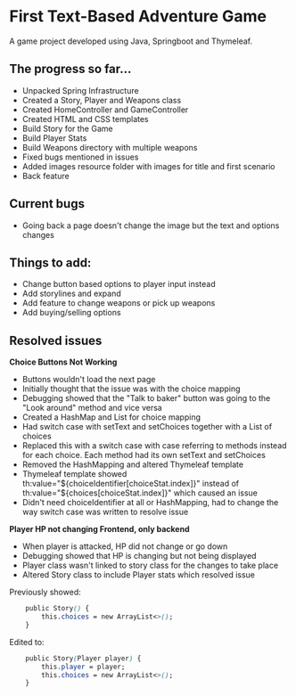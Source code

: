 # First Text-Based Adventure Game
A game project developed using Java, Springboot and Thymeleaf.

## The progress so far...

- Unpacked Spring Infrastructure
- Created a Story, Player and Weapons class
- Created HomeController and GameController
- Created HTML and CSS templates
- Build Story for the Game
- Build Player Stats
- Build Weapons directory with multiple weapons
- Fixed bugs mentioned in issues
- Added images resource folder with images for title and first scenario
- Back feature

## Current bugs

- Going back a page doesn't change the image but the text and options changes


## Things to add:

- Change button based options to player input instead
- Add storylines and expand
- Add feature to change weapons or pick up weapons
- Add buying/selling options

## Resolved issues

**Choice Buttons Not Working**

- Buttons wouldn't load the next page
- Initially thought that the issue was with the choice mapping
- Debugging showed that the "Talk to baker" button was going to the "Look around" method and vice versa
- Created a HashMap and List for choice mapping
- Had switch case with setText and setChoices together with a List of choices
- Replaced this with a switch case with case referring to methods instead for each choice. Each method had its own setText and setChoices
- Removed the HashMapping and altered Thymeleaf template
- Thymeleaf template showed th:value="${choiceIdentifier[choiceStat.index]}" instead of th:value="${choices[choiceStat.index]}" which caused an issue
- Didn't need choiceIdentifier at all or HashMapping, had to change the way switch case was written to resolve issue
 

**Player HP not changing Frontend, only backend**

- When player is attacked, HP did not change or go down
- Debugging showed that HP is changing but not being displayed
- Player class wasn't linked to story class for the changes to take place
- Altered Story class to include Player stats which resolved issue

Previously showed:
```css
    public Story() {
        this.choices = new ArrayList<>();
    }
```
Edited to:
```css
    public Story(Player player) {
        this.player = player;
        this.choices = new ArrayList<>();
    }
```


